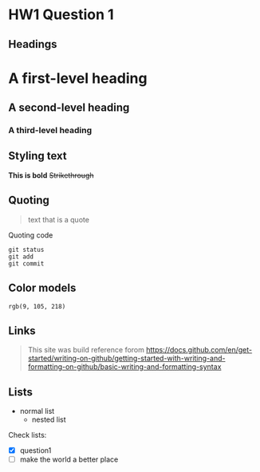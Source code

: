 # HW1 Question 1

## Headings

# A first-level heading
## A second-level heading
### A third-level heading

## Styling text
**This is bold**
~~Strikethrough~~

## Quoting
>text that is a quote
> 
Quoting code
```
git status
git add
git commit
```

## Color models
`rgb(9, 105, 218)`

## Links
>This site was build reference forom https://docs.github.com/en/get-started/writing-on-github/getting-started-with-writing-and-formatting-on-github/basic-writing-and-formatting-syntax

## Lists
- normal list
  - nested list

Check lists:

-[x] question1
-[ ] make the world a better place
